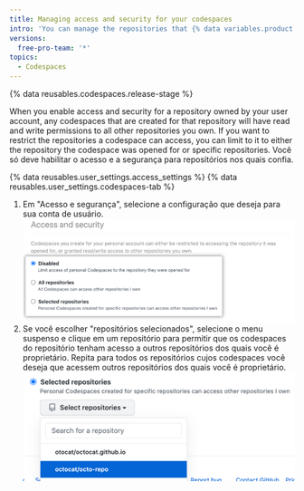 ```yaml
---
title: Managing access and security for your codespaces
intro: 'You can manage the repositories that {% data variables.product.prodname_codespaces %} can access.'
versions:
  free-pro-team: '*'
topics:
  - Codespaces
---
```


{% data reusables.codespaces.release-stage %}

When you enable access and security for a repository owned by your user account, any codespaces that are created for that repository will have read and write permissions to all other repositories you own. If you want to restrict the repositories a codespace can access, you can limit to it to either the repository the codespace was opened for or specific repositories. Você só deve habilitar o acesso e a segurança para repositórios nos quais confia.

{% data reusables.user_settings.access_settings %}
{% data reusables.user_settings.codespaces-tab %}
1. Em "Acesso e segurança", selecione a configuração que deseja para sua conta de usuário. ![Botões de opção para gerenciar repositórios confiáveis](/assets/images/help/settings/codespaces-access-and-security-radio-buttons.png)
1. Se você escolher "repositórios selecionados", selecione o menu suspenso e clique em um repositório para permitir que os codespaces do repositório tenham acesso a outros repositórios dos quais você é proprietário. Repita para todos os repositórios cujos codespaces você deseja que acessem outros repositórios dos quais você é proprietário. ![Menu suspenso "Repositórios selecionados"](/assets/images/help/settings/codespaces-access-and-security-repository-drop-down.png)
